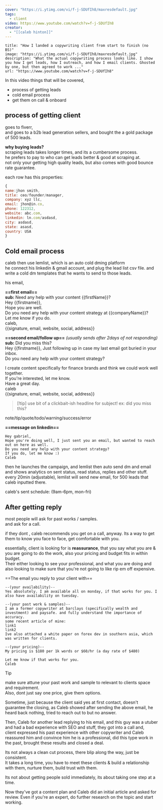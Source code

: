 ```yaml
---
cover: "https://i.ytimg.com/vi/f-j-SDUfIh8/maxresdefault.jpg"
tags:
  - client
video: https://www.youtube.com/watch?v=f-j-SDUfIh8
creator:
  - "[[caleb hinton]]"
---
```

```embed
title: "How I landed a copywriting client from start to finish (no BS)"
image: "https://i.ytimg.com/vi/f-j-SDUfIh8/maxresdefault.jpg"
description: "What the actual copywriting process looks like. I show you how I get leads, how I outreach, and how I email clients. Ghosted by one, but then agreed to work ..."
url: "https://www.youtube.com/watch?v=f-j-SDUfIh8"
```


In this video things that will be covered,
- process of getting leads
- cold email process
- get them on call & onboard

## process of getting client

goes to fiverr,\
and goes to a b2b lead generation sellers, and bought the a gold package of 500 leads.

**why buying leads?**\
scraping leads takes longer times, and its a cumbersome process.\
he prefers to pay to who can get leads better & good at scraping at.\
not only your getting high quality leads, but also comes with good bounce rate guarantee.

each row has this properties:
```js
{
name:jhon smith,
title: ceo/founder/manager,
company: xyz llc,
email: jhon@in.co,
phone: 122312,
website: abc.com,
linkedin: ln.com/asdasd,
city: asdasd,
state: asasd,
country: USA
}
```

## Cold email process

caleb then use lemlist, which is an auto cold dming platform\
he connect his linkedin & gmail account, and plug the lead list csv file. and write a cold dm templates that he wants to send to those leads.

his email,

**==first email==**\
**sub:** Need any help with your content {{firstName}}?\
Hey {{firstname}},\
Hope you are well.\
Do you need any help with your content strategy at {{companyName}}?\
Let me know if you do.\
caleb,\
{{signature, email, website, social, address}}

**==second email/follow up==** *(usually sends after 2days of not responding)* \
**sub:** Did you miss this?\
Hey {{firstname}},
Just following up in case my last email got buried in your inbox.\
Do you need any help with your content strategy?

I create content specifically for finance brands and think we could work well together.\
If you're interested, let me know.\
Have a great day.\
caleb\
{{signature, email, website, social, address}}


> [!tip] use bit of a clickbait-ish headline for subject!
> ex: did you miss this?

note/tip/quote/todo/warning/success/error

**==message on linkedin==**

```
Hey gabriel,
Hope you're doing well, I just sent you an email, but wanted to reach out on here as well.
Do you need any help with your content strategy?
If you do, let me know :)
Caleb
```

then he launches the campaign, and lemlist then auto send dm and email and shows analytics on sent status, read status, replies and other stuff.\
every 20min (adjustable), lemlist will send new email, for 500 leads that caleb inputted there.

caleb's sent schedule: (9am-6pm, mon-fri)

## After getting reply

most people will ask for past works / samples.\
and ask for a call.

if they dont , caleb recommends you get on a call, anyway. Its a way to get them to know you face to face, get comfortable with you.

essentially, client is looking for is **reassurance**, that you say what you are & you are going to do the work, also your pricing and budget fits in within budget.\
Their either looking to see your professional, and what you are doing and also looking to make sure that you're not going to like rip em off expensive.

==The email you reply to your client with==

```
--(your availability)--
Yes absolutely. I am available all on monday, if that works for you. I also have availability on tuesday.

--(your past work & samples)--
I am a former copywriter at barclays (specifically wealth and investment) and paysafe. and fully understand the importance of accuracy.
some recent article of mine:
link1
link2
Ive also attached a white paper on forex dev in southern asia, which was written for clients.

--(your pricing)--
My pricing is $180 per 1k words or $60/hr (a day rate of $480)

Let me know if that works for you.
Caleb
```


> [!tip] 
> make sure attune your past work and sample to relevant to clients space and requirement.\
> Also, dont just say one price, give them options.


Sometime, just because the client said yes at first contact, doesn't guarantee the closing, as Caleb showed after sending the above email, he heard back nothing, tried to reach out to but no answer.

Then, Caleb for another lead replying to his email, and this guy was a utuber and had a bad experience with SEO and stuff, they got into a call and,\
client expressed his past experience with other copywriter and Caleb reassured him and convince him he is a professional, did this type work in the past, brought these results and closed a deal.

Its not always a clean cut process, there blip along the way, just be consistent.\
It takes a long time, you have to meet these clients & build a relationship with them, nurture them, build trust with them. 

Its not about getting people sold immediately, its about taking one step at a time.

Now they've got a content plan and Caleb did an initial article and asked for review. Even if you're an expert, do further research on the topic and start working.


